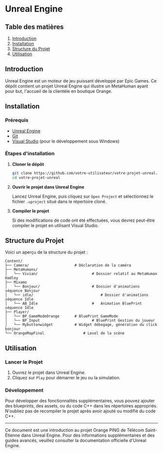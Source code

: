 

# Unreal Engine

## Table des matières

1. [Introduction](#introduction)
2. [Installation](#installation)
3. [Structure du Projet](#structure-du-projet)
4. [Utilisation](#utilisation)

## Introduction

Unreal Engine est un moteur de jeu puissant développé par Epic Games. Ce dépôt contient un projet Unreal Engine qui illustre un MetaHuman ayant pour but, l'accueil de la clientèle en boutique Orange.

## Installation

### Prérequis

- [Unreal Engine](https://www.unrealengine.com/download)
- [Git](https://git-scm.com/)
- [Visual Studio](https://visualstudio.microsoft.com/) (pour le développement sous Windows)

### Étapes d'installation

1. **Cloner le dépôt**

   ```bash
   git clone https://github.com/votre-utilisateur/votre-projet-unreal.git
   cd votre-projet-unreal
   ```

2. **Ouvrir le projet dans Unreal Engine**

   Lancez Unreal Engine, puis cliquez sur `Open Project` et sélectionnez le fichier `.uproject` situé dans le répertoire cloné.

3. **Compiler le projet**

   Si des modifications de code ont été effectuées, vous devrez peut-être compiler le projet en utilisant Visual Studio.

## Structure du Projet

Voici un aperçu de la structure du projet :

```
Content/
├── Camera/             		# Déclaration de la caméra
├── MetaHumans/          
│   └── Vivian/ 						# Dossier relatif au MetaHuman Hadley
├── Mixamo 
│   └── Bonjour/						# Dossier d'animations séquence Bonjour
│   └── idle/								# Dossier d'animations séquence Idle
│   └── AB_Idle							#	Animation BluePrint séquence Idle
├── Player/ 
│   └── BP_GameModeOrange		# BluePrint GameMode
│   └── BP_Input						# BluePrint Gestion du joueur
│   └── Mybuttonwidget			# Widget débogage, génération du click bonjour
└── OrangeMapFinal					# Level de la scène
```

## Utilisation

### Lancer le Projet

1. Ouvrez le projet dans Unreal Engine.
2. Cliquez sur `Play` pour démarrer le jeu ou la simulation.

### Développement

Pour développer des fonctionnalités supplémentaires, vous pouvez ajouter des blueprints, des assets, ou du code C++ dans les répertoires appropriés. N'oubliez pas de recompiler le projet après avoir ajouté ou modifié du code C++.

---

Ce document est une introduction au projet Orange PING de Télécom Saint-Étienne dans Unreal Engine. Pour des informations supplémentaires et des guides avancés, veuillez consulter la documentation officielle d'Unreal Engine.
